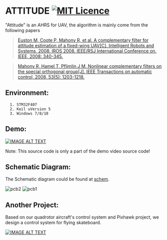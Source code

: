 # ATTITUDE  [![MIT Licence](https://badges.frapsoft.com/os/mit/mit.svg?v=103)](https://opensource.org/licenses/mit-license.php)

"Attitude" is an AHRS for UAV, the algorithm is mainly come from the following papers 
>[Euston M, Coote P, Mahony R, et al. A complementary filter for attitude estimation of a fixed-wing UAV[C]. Intelligent Robots and Systems, 2008. IROS 2008. IEEE/RSJ International Conference on. IEEE, 2008: 340-345.][link1]

>[Mahony R, Hamel T, Pflimlin J M. Nonlinear complementary filters on the special orthogonal group[J]. IEEE Transactions on automatic control, 2008, 53(5): 1203-1218.][link2]

[link1]: http://users.cecs.anu.edu.au/~Jonghyuk.Kim/pdf/2008_Euston_iros_v1.04.pdf
[link2]: https://hal-univ-tlse3.archives-ouvertes.fr/hal-00488376/document

## Environment:
```
  1. STM32F407
  2. Keil uVersion 5
  3. Windows 7/8/10
```
## Demo:

[![IMAGE ALT TEXT](http://img.youtube.com/vi/lu3YBzcjbMQ/0.jpg)](https://www.youtube.com/embed/lu3YBzcjbMQ "DUT")

Note: This source code is only a part of the demo video source code!
## Schematic Diagram:
The Schematic diagram could be found at [schem](./SchematicDiagram/schematicDiagram.pdf).

![pcb2](https://github.com/crisb-DUT/Attitude/raw/master/SchematicDiagram/pcb2.png)
![pcb1](https://github.com/crisb-DUT/Attitude/raw/master/SchematicDiagram/pcb.png)

## Another Project:
Based on our quadrotor aircraft's control system and Pixhawk project, we design a control system for flying skateboard.

[![IMAGE ALT TEXT](http://img.youtube.com/vi/OMiPqYcYU0A/0.jpg)](https://www.youtube.com/embed/OMiPqYcYU0A "DUT")